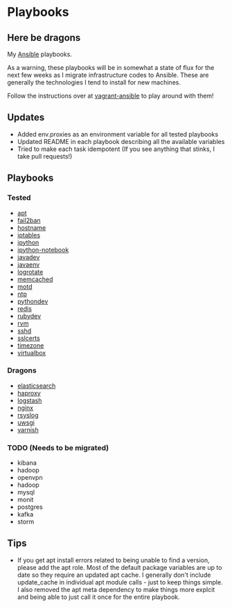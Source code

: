 # Playbooks

## Here be dragons

My [Ansible](https://github.com/ansible/ansible) playbooks.

As a warning, these playbooks will be in somewhat a state of flux for the next
few weeks as I migrate infrastructure codes to Ansible.  These are generally
the technologies I tend to install for new machines.

Follow the instructions over at [vagrant-ansible](https://github.com/ryankanno/vagrant-ansible) to play around with them!

## Updates

  * Added env.proxies as an environment variable for all tested playbooks
  * Updated README in each playbook describing all the available variables
  * Tried to make each task idempotent (If you see anything that stinks, I take pull requests!)

## Playbooks

### Tested

  * [apt](https://github.com/ryankanno/playbooks/tree/master/apt)
  * [fail2ban](https://github.com/ryankanno/playbooks/tree/master/fail2ban)
  * [hostname](https://github.com/ryankanno/playbooks/tree/master/hostname)
  * [iptables](https://github.com/ryankanno/playbooks/tree/master/iptables)
  * [ipython](https://github.com/ryankanno/playbooks/tree/master/ipython)
  * [ipython-notebook](https://github.com/ryankanno/playbooks/tree/master/ipython-notebook)
  * [javadev](https://github.com/ryankanno/playbooks/tree/master/javadev)
  * [javaenv](https://github.com/ryankanno/playbooks/tree/master/javaenv)
  * [logrotate](https://github.com/ryankanno/playbooks/tree/master/logrotate)
  * [memcached](https://github.com/ryankanno/playbooks/tree/master/memcached)
  * [motd](https://github.com/ryankanno/playbooks/tree/master/motd)
  * [ntp](https://github.com/ryankanno/playbooks/tree/master/ntp)
  * [pythondev](https://github.com/ryankanno/playbooks/tree/master/pythondev)
  * [redis](https://github.com/ryankanno/playbooks/tree/master/redis)
  * [rubydev](https://github.com/ryankanno/playbooks/tree/master/rubydev)
  * [rvm](https://github.com/ryankanno/playbooks/tree/master/rvm)
  * [sshd](https://github.com/ryankanno/playbooks/tree/master/sshd)
  * [sslcerts](https://github.com/ryankanno/playbooks/tree/master/sslcerts)
  * [timezone](https://github.com/ryankanno/playbooks/tree/master/timezone)
  * [virtualbox](https://github.com/ryankanno/playbooks/tree/master/virtualbox)

### Dragons

  * [elasticsearch](https://github.com/ryankanno/playbooks/tree/master/elasticsearch)
  * [haproxy](https://github.com/ryankanno/playbooks/tree/master/haproxy)
  * [logstash](https://github.com/ryankanno/playbooks/tree/master/logstash)
  * [nginx](https://github.com/ryankanno/playbooks/tree/master/nginx)
  * [rsyslog](https://github.com/ryankanno/playbooks/tree/master/rsyslog)
  * [uwsgi](https://github.com/ryankanno/playbooks/tree/master/uwsgi)
  * [varnish](https://github.com/ryankanno/playbooks/tree/master/varnish)

### TODO (Needs to be migrated)

  * kibana
  * hadoop
  * openvpn
  * hadoop
  * mysql
  * monit
  * postgres
  * kafka
  * storm

## Tips

  * If you get apt install errors related to being unable to find a version, please add
    the apt role. Most of the default package variables are up to date so they
    require an updated apt cache.  I generally don't include update_cache in individual 
    apt module calls - just to keep things simple. I also removed the apt meta 
    dependency to make things more explcit and being able to just call it once for the entire playbook.

